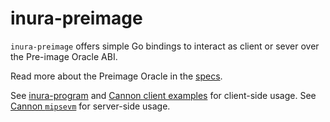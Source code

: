 # inura-preimage

`inura-preimage` offers simple Go bindings to interact as client or sever over the Pre-image Oracle ABI.

Read more about the Preimage Oracle in the [specs](../specs/fault-proof.md).

See [inura-program](../inura-program) and [Cannon client examples](../cannon/example) for client-side usage.
See [Cannon `mipsevm`](../cannon/mipsevm) for server-side usage.
